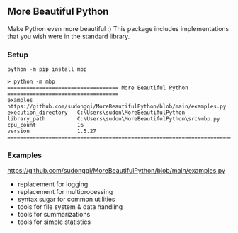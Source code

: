 ## More Beautiful Python

Make Python even more beautiful :) This package includes implementations that you wish were in the standard library.

### Setup

    python -m pip install mbp
    
    > python -m mbp
    =================================== More Beautiful Python ===================================
    examples              https://github.com/sudongqi/MoreBeautifulPython/blob/main/examples.py
    execution_directory   C:\Users\sudon\MoreBeautifulPython
    library_path          C:\Users\sudon\MoreBeautifulPython\src\mbp.py
    cpu_count             16
    version               1.5.27
    =============================================================================================

### Examples

https://github.com/sudongqi/MoreBeautifulPython/blob/main/examples.py

* replacement for logging
* replacement for multiprocessing
* syntax sugar for common utilities
* tools for file system & data handling
* tools for summarizations
* tools for simple statistics






